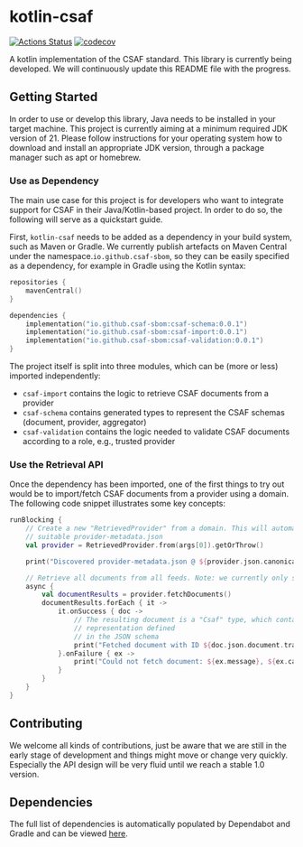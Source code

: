 # kotlin-csaf

[![Actions Status](https://github.com/csaf-sbom/kotlin-csaf/workflows/build/badge.svg)](https://github.com/csaf-sbom/kotlin-csaf/actions) [![codecov](https://codecov.io/gh/csaf-sbom/kotlin-csaf/graph/badge.svg?token=XGBIJHSLUK)](https://codecov.io/gh/csaf-sbom/kotlin-csaf) 

A kotlin implementation of the CSAF standard. This library is currently being developed. We will continuously update this README file with the progress.

## Getting Started

In order to use or develop this library, Java needs to be installed in your target machine. This project is currently aiming at a minimum required JDK version of 21. Please follow instructions for your operating system how to download and install an appropriate JDK version, through a package manager such as apt or homebrew.

### Use as Dependency

The main use case for this project is for developers who want to integrate support for CSAF in their Java/Kotlin-based project. In order to do so, the following will serve as a quickstart guide.

First, `kotlin-csaf` needs to be added as a dependency in your build system, such as Maven or Gradle. We currently publish artefacts on Maven Central under the namespace.`io.github.csaf-sbom`, so they can be easily specified as a dependency, for example in Gradle using the Kotlin syntax:

```Kotlin
repositories {
    mavenCentral()
}

dependencies {
    implementation("io.github.csaf-sbom:csaf-schema:0.0.1")
    implementation("io.github.csaf-sbom:csaf-import:0.0.1")
    implementation("io.github.csaf-sbom:csaf-validation:0.0.1")
}
```

The project itself is split into three modules, which can be (more or less) imported independently:
* `csaf-import` contains the logic to retrieve CSAF documents from a provider
* `csaf-schema` contains generated types to represent the CSAF schemas (document, provider, aggregator)
* `csaf-validation` contains the logic needed to validate CSAF documents according to a role, e.g., trusted provider

### Use the Retrieval API

Once the dependency has been imported, one of the first things to try out would be to import/fetch CSAF documents from a provider using a domain. The following code snippet illustrates some key concepts:

```Kotlin
runBlocking {
    // Create a new "RetrievedProvider" from a domain. This will automatically discover a
    // suitable provider-metadata.json
    val provider = RetrievedProvider.from(args[0]).getOrThrow()

    print("Discovered provider-metadata.json @ ${provider.json.canonical_url}\n")

    // Retrieve all documents from all feeds. Note: we currently only support index.txt
    async {
        val documentResults = provider.fetchDocuments()
        documentResults.forEach { it ->
            it.onSuccess { doc ->
                // The resulting document is a "Csaf" type, which contains the
                // representation defined
                // in the JSON schema
                print("Fetched document with ID ${doc.json.document.tracking.id}\n")
            }.onFailure { ex ->
                print("Could not fetch document: ${ex.message}, ${ex.cause}\n")
            }
        }
    }
}
```

## Contributing

We welcome all kinds of contributions, just be aware that we are still in the early stage of development and things might move or change very quickly. Especially the API design will be very fluid until we reach a stable 1.0 version.

## Dependencies

The full list of dependencies is automatically populated by Dependabot and Gradle and can be viewed [here](https://github.com/csaf-sbom/kotlin-csaf/network/dependencies).
